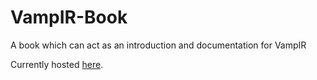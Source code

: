 # VampIR-Book
A book which can act as an introduction and documentation for VampIR

Currently hosted [here](https://anoma.github.io/VampIR-Book/).